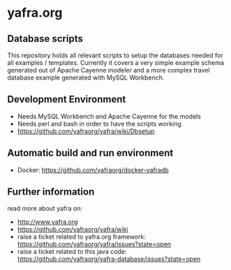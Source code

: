 # yafra.org

## Database scripts
This repository holds all relevant scripts to setup the databases needed for all examples / templates. Currently it covers a very simple example
schema generated out of Apache Cayenne modeler and a more complex travel database example generated with MySQL Workbench.

## Development Environment
 * Needs MySQL Workbench and Apache Cayenne for the models
 * Needs perl and bash in order to have the scripts working
 * https://github.com/yafraorg/yafra/wiki/Dbsetup

## Automatic build and run environment
 * Docker: https://github.com/yafraorg/docker-yafradb

## Further information
read more about yafra on:
 * http://www.yafra.org
 * https://github.com/yafraorg/yafra/wiki
 * raise a ticket related to yafra.org framework: https://github.com/yafraorg/yafra/issues?state=open
 * raise a ticket related to this java code: https://github.com/yafraorg/yafra-database/issues?state=open
